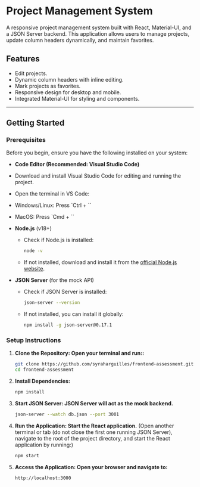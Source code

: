 # **Project Management System**

A responsive project management system built with React, Material-UI, and a JSON Server backend. This application allows users to manage projects, update column headers dynamically, and maintain favorites.

## **Features**
- Edit projects.
- Dynamic column headers with inline editing.
- Mark projects as favorites.
- Responsive design for desktop and mobile.
- Integrated Material-UI for styling and components.

---

## **Getting Started**

### **Prerequisites**

Before you begin, ensure you have the following installed on your system:

- **Code Editor (Recommended: Visual Studio Code)**
 - Download and install Visual Studio Code for editing and running the project.
 - Open the terminal in VS Code:
 - Windows/Linux: Press `Ctrl + ``
 - MacOS: Press `Cmd + ``
 
- **Node.js** (v18+)
  - Check if Node.js is installed:
    ```bash
    node -v
    ```
  - If not installed, download and install it from the [official Node.js website](https://nodejs.org/).

- **JSON Server** (for the mock API)
  - Check if JSON Server is installed:
    ```bash
    json-server --version
    ```
  - If not installed, you can install it globally:
    ```bash
    npm install -g json-server@0.17.1
    ```

### **Setup Instructions**
1. **Clone the Repository: Open your terminal and run::**
   ```bash
   git clone https://github.com/syraharguilles/frontend-assessment.git
   cd frontend-assessment

2. **Install Dependencies:**
    ```bash
   npm install

3. **Start JSON Server: JSON Server will act as the mock backend.**
    ```bash
   json-server --watch db.json --port 3001

4. **Run the Application: Start the React application.** (Open another terminal or tab (do not close the first one running JSON Server), navigate to the root of the project directory, and start the React application by running:)
    ```bash
   npm start

5. **Access the Application: Open your browser and navigate to:**
    ```bash
   http://localhost:3000